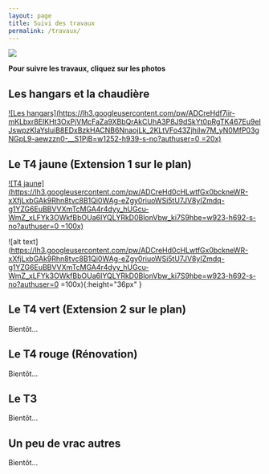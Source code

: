 ```yaml
---
layout: page
title: Suivi des travaux
permalink: /travaux/
---
```


![](https://notes.inria.fr/uploads/upload_f2d527babe8ad6ddc5a7cf34dba903db.png)

**Pour suivre les travaux, cliquez sur les photos**

## Les hangars et la chaudière

[![Les hangars](https://lh3.googleusercontent.com/pw/ADCreHdf7iir-mKLbxr8EIKHt3OxPjVMcFaZa9XBbQrAkCUhA3P8J9dSkYt0pRgTK467Eu9eIJswpzKIaYsluiB8EDxBzkHACNB6NnaojLk_2KLtVFo43ZjhiIw7M_yN0MfP03gNGpL9-aewzzn0-__S1PjB=w1252-h939-s-no?authuser=0 =20x)](https://photos.google.com/share/AF1QipNl-D0gQWE4E-Te9_SzbHHlxb8ZpSXiN9K_kRKqRm7dpfE0mcaSZLAKMBVNwNFAUw?key=Q2NuSThhOFRMYWtZTG5MYU4xMzlZWGRrMGVsV0RR)

## Le T4 jaune (Extension 1 sur le plan)

[![T4 jaune](https://lh3.googleusercontent.com/pw/ADCreHd0cHLwtfGx0bckneWR-xXfjLxbGAk9Rhn8tvc8B1Qi0WAg-eZgy0riuoWSi5tU7JV8yIZmdq-g1YZG6EuBBVVXmTcMGA4r4dyy_hUGcu-WmZ_xLFYk3OWkfBbOUa6IYQLYRkD0BlonVbw_ki7S9hbe=w923-h692-s-no?authuser=0 =100x)](https://photos.app.goo.gl/RiodrwjYYn8TwDjB7)



![alt text](https://lh3.googleusercontent.com/pw/ADCreHd0cHLwtfGx0bckneWR-xXfjLxbGAk9Rhn8tvc8B1Qi0WAg-eZgy0riuoWSi5tU7JV8yIZmdq-g1YZG6EuBBVVXmTcMGA4r4dyy_hUGcu-WmZ_xLFYk3OWkfBbOUa6IYQLYRkD0BlonVbw_ki7S9hbe=w923-h692-s-no?authuser=0 =100x){:height="36px" }
## Le T4 vert (Extension 2 sur le plan)

Bientôt...

## Le T4 rouge (Rénovation)

Bientôt...

## Le T3

Bientôt...

## Un peu de vrac autres

Bientôt...
